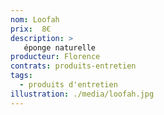 ```yaml
---
nom: Loofah
prix:  8€
description: >
   éponge naturelle
producteur: Florence
contrats: produits-entretien
tags: 
  - produits d'entretien
illustration: ./media/loofah.jpg
---
```


